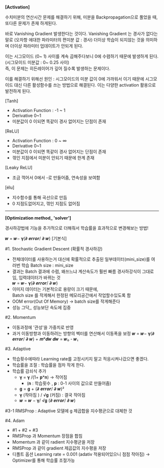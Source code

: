 <b>[Activation]</b>

수치미분의 연산시간 문제를 해결하기 위해,
미분을 Backpropagation으로 풀었을 때,
또다른 문제가 존재 하게된다.

바로 Vanishing Gradient 발생한다는 것이다.
Vanishing Gradient 는 경사가 없다는 말로 
(오차항 에대한 파라미터의 편미분 값 : 경사) 
더이상 학습이 되지않는 것을 의미하며 더이상 파라미터 업데이트가 안되게 된다.

이는 시그모이드 (0~ 1) 사이를 계속 곱해주다보니 0에 수렴하기 때문에 발생하게 된다. <br>
(시그모이드 미분값 : 0~ 0.25 사이) <br>
즉, 이 문제는 히든레이어가 깊어 질수록 발생하는 문제이다.

이를 해결하기 위해선
원인 : 시그모이드의 미분 값이 0에 가까워서 이기 때문에
시그모이드 대신 다른 활성함수를 쓰는 방법으로 해결된다.
이는 다양한 activation 활용으로 발전하게 된다.

[Tanh] 
 - Activation Function : -1 ~ 1
 - Derivative 0~1
 - 미분값이 0 이되면 똑같이 경사 없어지는 단점이 존재

[ReLU]
  - Activation Function : 0 ~ ∞
  - Derivative 0~1
  - 미분값이 0 이되면 똑같이 경사 없어지는 단점이 존재
  - 꺾인 지점에서 미분이 안되기 때문에 한계 존재

[Leaky ReLU]
  - 조금 꺽어서 0에서 -로 만들어줌, 연속성을 보여함


[élu] 
  - 지수함수를 통해 곡선으로 만듬
  - 0 지점도없어지고, 꺾인 지점도 없어짐

------------------------------------

<b>[Optimization method_ 'solver'] </b>

경사하강법에 기능을 추가적으로 더해줘서 학습률을 효과적으로 변경해보는 방법!

𝒘 = 𝒘− 𝛄(𝞉 𝒆𝒓𝒓𝒐𝒓/ 𝞉 𝒘) [기본식]

#1. Stochastic Gradient Descent (확률적 경사하강)
- 전체데이터를 사용하는거 대신에 확률적으로 추출된 일부데이터(mini_size)를 여러번 학습
  Batch size : mini_size
- 결과는 Batch 결과에 수렴, 왜쓰느냐 계산속도가 훨씬 빠름
  경사하강식이 그대로임, 입력데이터가 바뀌는 것 <br>
  𝒘 = 𝒘− 𝛄(𝞉 𝒆𝒓𝒓𝒐𝒓/ 𝞉 𝒘) <br>
- 이미지 데이터는 기본적으로 용량이 크기 때문에, <br>
  Batch size 를 작게해서 한정된 메모리공간에서 작업할수있도록 함
- OOM error(Out Of Memory) → batch size를 작게해준다
- 성능 그닥,, 성능보단 속도에 집중 <br>


#2. Momentum
 - 이동과정에 '관성'을 가중치로 반영
 - 과거 이동방향과 이동하려는 방향의 벡터를 연산해서 이동폭을 보정
   𝒘 = 𝒘− 𝛄(𝞉 𝒆𝒓𝒓𝒐𝒓/ 𝞉 𝒘) + 𝒎*𝒅𝒘 
   𝒅𝒘 = 𝒘₀ - 𝒘₁

#3. Adaptive
  - 학습횟수에따라 Learning rate를 고정시키지 말고 적응시켜나갔으면 좋겠다.
  - 학습률을 조절 : 학습률을 점차 작게 한다.
  - 학습률 감쇠식 추가
     - 𝛄 = 𝛄 /(1+ 𝐩*𝐧) → 작어짐      
       - (𝐧 : 학습횟수 , 𝐩 : 0-1 사이의 값으로 만들어줌)
     - 𝐠  = 𝐠  + (𝞉 𝒆𝒓𝒓𝒐𝒓/ 𝞉 𝒘)²
     - 𝛄 (작아짐 ) / √𝐠 (커짐) : 결국 작아짐
     - 𝒘 = 𝒘 − 𝛄/ √𝐠 (𝞉 𝒆𝒓𝒓𝒐𝒓/ 𝞉 𝒘)

#3-1 RMSProp : Adaptive 모델에 g 제곱합을 지수평균으로 대체한 것 <br>


#4. Adam 
- #1 + #2 + #3
 - RMSProp 과 Momentum 장점을 합침
 - Momentum 과 같이 radient 지수평균을 저장
 - RMSProp 과 같이 gradient 제곱값의 지수평을 저장
 - 디폴트 옵션 Learning rate = 0.001 (adativ 적용되어있으니 점점 작아짐) → Optimizer를 통해 학습률 조절가능

